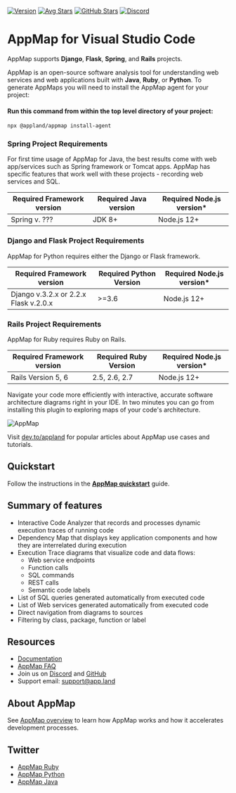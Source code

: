 [![Version](https://img.shields.io/visual-studio-marketplace/v/appland.appmap)](https://marketplace.visualstudio.com/items?itemName=appland.appmap) [![Avg Stars](https://img.shields.io/visual-studio-marketplace/stars/appland.appmap)](https://marketplace.visualstudio.com/items?itemName=appland.appmap)  [![GitHub Stars](https://img.shields.io/github/stars/applandinc/vscode-appland?style=social)](https://marketplace.visualstudio.com/items?itemName=appland.appmap) [![Discord](https://img.shields.io/discord/766016904056930325)](https://discord.com/invite/N9VUap6)
# AppMap for Visual Studio Code
AppMap supports **Django**, **Flask**, **Spring**, and **Rails** projects.

AppMap is an open-source software analysis tool for understanding web services and web applications built with **Java**, **Ruby**, or **Python**. To generate AppMaps you will need to install the AppMap agent for your project:

#### Run this command from within the top level directory of your project:
``` bash
npx @appland/appmap install-agent
```
### Spring Project Requirements
For first time usage of AppMap for Java, the best results come with web app/services such as Spring framework or Tomcat apps. AppMap has specific features that work well with these projects - recording web services and SQL. 

| Required Framework version | Required Java version | Required Node.js version* |
| -------------------------- | --------------------- | ------------------------- |
| Spring       v. ???        |       JDK 8+          | Node.js 12+               |


### Django and Flask Project Requirements
AppMap for Python requires either the Django or Flask framework. 

| Required Framework version | Required Python Version | Required Node.js version* |
| -------------------------- | ----------------------- | ------------------------- |
| Django v.3.2.x or 2.2.x  Flask  v.2.0.x    |  >=3.6  | Node.js 12+               |


### Rails Project Requirements
AppMap for Ruby requires Ruby on Rails.

| Required Framework version | Required Ruby Version | Required Node.js version* |
| -------------------------- | --------------------- | ------------------------- |
|   Rails Version 5, 6       |    2.5, 2.6, 2.7      | Node.js 12+               |

 


Navigate your code more efficiently with interactive, accurate software architecture diagrams right in your IDE. 
In two minutes you can go from installing this plugin to exploring maps of your code's architecture. 

![AppMap](https://vscode-appmap.s3.us-east-2.amazonaws.com/media/vscode-sidebyside.png)

Visit [dev.to/appland](https://dev.to/appland) for popular articles about AppMap use cases and tutorials.


## Quickstart
Follow the instructions in the **[AppMap quickstart](https://appland.com/docs/quickstart/)** guide.


## Summary of features
- Interactive Code Analyzer that records and processes dynamic execution traces of running code
- Dependency Map that displays key application components and how they are interrelated during execution 
- Execution Trace diagrams that visualize code and data flows:
  - Web service endpoints
  - Function calls
  - SQL commands
  - REST calls
  - Semantic code labels
- List of SQL queries generated automatically from executed code
- List of Web services generated automatically from executed code
- Direct navigation from diagrams to sources
- Filtering by class, package, function or label


## Resources
- [Documentation](https://appland.com/docs/)
- [AppMap FAQ](https://appland.com/docs/faq.html)
- Join us on [Discord](https://discord.com/invite/N9VUap6) and [GitHub](https://github.com/applandinc/vscode-appland)
- Support email: [support@app.land](mailto:support@app.land)


## About AppMap
See [AppMap overview](https://appland.com/docs/appmap-overview.html) to learn how AppMap works and how it accelerates development processes.


## Twitter
- [AppMap Ruby](https://twitter.com/appmapruby)
- [AppMap Python](https://twitter.com/appmappython)
- [AppMap Java](https://twitter.com/appmapjava)
